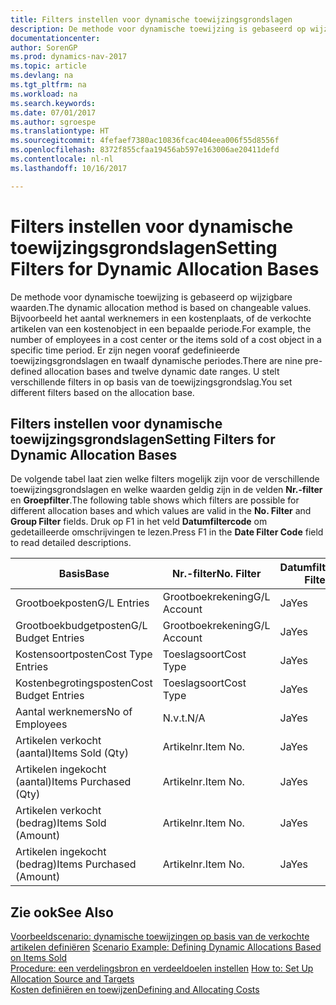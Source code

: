```yaml
---
title: Filters instellen voor dynamische toewijzingsgrondslagen
description: De methode voor dynamische toewijzing is gebaseerd op wijzigbare waarden. Bijvoorbeeld het aantal werknemers in een kostenplaats, of de verkochte artikelen van een kostenobject in een bepaalde periode. Er zijn negen vooraf gedefinieerde toewijzingsgrondslagen en twaalf dynamische periodes. U stelt verschillende filters in op basis van de toewijzingsgrondslag.
documentationcenter: 
author: SorenGP
ms.prod: dynamics-nav-2017
ms.topic: article
ms.devlang: na
ms.tgt_pltfrm: na
ms.workload: na
ms.search.keywords: 
ms.date: 07/01/2017
ms.author: sgroespe
ms.translationtype: HT
ms.sourcegitcommit: 4fefaef7380ac10836fcac404eea006f55d8556f
ms.openlocfilehash: 8372f855cfaa19456ab597e163006ae20411defd
ms.contentlocale: nl-nl
ms.lasthandoff: 10/16/2017

---
```

# <a name="setting-filters-for-dynamic-allocation-bases"></a><span data-ttu-id="77874-106">Filters instellen voor dynamische toewijzingsgrondslagen</span><span class="sxs-lookup"><span data-stu-id="77874-106">Setting Filters for Dynamic Allocation Bases</span></span>
<span data-ttu-id="77874-107">De methode voor dynamische toewijzing is gebaseerd op wijzigbare waarden.</span><span class="sxs-lookup"><span data-stu-id="77874-107">The dynamic allocation method is based on changeable values.</span></span> <span data-ttu-id="77874-108">Bijvoorbeeld het aantal werknemers in een kostenplaats, of de verkochte artikelen van een kostenobject in een bepaalde periode.</span><span class="sxs-lookup"><span data-stu-id="77874-108">For example, the number of employees in a cost center or the items sold of a cost object in a specific time period.</span></span> <span data-ttu-id="77874-109">Er zijn negen vooraf gedefinieerde toewijzingsgrondslagen en twaalf dynamische periodes.</span><span class="sxs-lookup"><span data-stu-id="77874-109">There are nine pre-defined allocation bases and twelve dynamic date ranges.</span></span> <span data-ttu-id="77874-110">U stelt verschillende filters in op basis van de toewijzingsgrondslag.</span><span class="sxs-lookup"><span data-stu-id="77874-110">You set different filters based on the allocation base.</span></span>  

## <a name="setting-filters-for-dynamic-allocation-bases"></a><span data-ttu-id="77874-111">Filters instellen voor dynamische toewijzingsgrondslagen</span><span class="sxs-lookup"><span data-stu-id="77874-111">Setting Filters for Dynamic Allocation Bases</span></span>  
 <span data-ttu-id="77874-112">De volgende tabel laat zien welke filters mogelijk zijn voor de verschillende toewijzingsgrondslagen en welke waarden geldig zijn in de velden **Nr.-filter** en **Groepfilter**.</span><span class="sxs-lookup"><span data-stu-id="77874-112">The following table shows which filters are possible for different allocation bases and which values are valid in the **No. Filter** and **Group Filter** fields.</span></span> <span data-ttu-id="77874-113">Druk op F1 in het veld **Datumfiltercode** om gedetailleerde omschrijvingen te lezen.</span><span class="sxs-lookup"><span data-stu-id="77874-113">Press F1 in the **Date Filter Code** field to read detailed descriptions.</span></span>  

|<span data-ttu-id="77874-114">**Basis**</span><span class="sxs-lookup"><span data-stu-id="77874-114">**Base**</span></span>|<span data-ttu-id="77874-115">**Nr.-filter**</span><span class="sxs-lookup"><span data-stu-id="77874-115">**No. Filter**</span></span>|<span data-ttu-id="77874-116">**Datumfiltercode**</span><span class="sxs-lookup"><span data-stu-id="77874-116">**Date Filter Code**</span></span>|<span data-ttu-id="77874-117">**Kostenplaatsfilter**</span><span class="sxs-lookup"><span data-stu-id="77874-117">**Cost Center Filter**</span></span>|<span data-ttu-id="77874-118">**Kostenobjectfilter**</span><span class="sxs-lookup"><span data-stu-id="77874-118">**Cost Object Filter**</span></span>|<span data-ttu-id="77874-119">**Groepfilter**</span><span class="sxs-lookup"><span data-stu-id="77874-119">**Group Filter**</span></span>|  
|--------------|----------------------------------------|----------------------------------------------|------------------------------------------------|------------------------------------------------|------------------------------------------|  
|<span data-ttu-id="77874-120">Grootboekposten</span><span class="sxs-lookup"><span data-stu-id="77874-120">G/L Entries</span></span>|<span data-ttu-id="77874-121">Grootboekrekening</span><span class="sxs-lookup"><span data-stu-id="77874-121">G/L Account</span></span>|<span data-ttu-id="77874-122">Ja</span><span class="sxs-lookup"><span data-stu-id="77874-122">Yes</span></span>|<span data-ttu-id="77874-123">Ja</span><span class="sxs-lookup"><span data-stu-id="77874-123">Yes</span></span>|<span data-ttu-id="77874-124">Ja</span><span class="sxs-lookup"><span data-stu-id="77874-124">Yes</span></span>|<span data-ttu-id="77874-125">N.v.t.</span><span class="sxs-lookup"><span data-stu-id="77874-125">N/A</span></span>|  
|<span data-ttu-id="77874-126">Grootboekbudgetposten</span><span class="sxs-lookup"><span data-stu-id="77874-126">G/L Budget Entries</span></span>|<span data-ttu-id="77874-127">Grootboekrekening</span><span class="sxs-lookup"><span data-stu-id="77874-127">G/L Account</span></span>|<span data-ttu-id="77874-128">Ja</span><span class="sxs-lookup"><span data-stu-id="77874-128">Yes</span></span>|<span data-ttu-id="77874-129">Ja</span><span class="sxs-lookup"><span data-stu-id="77874-129">Yes</span></span>|<span data-ttu-id="77874-130">Ja</span><span class="sxs-lookup"><span data-stu-id="77874-130">Yes</span></span>|<span data-ttu-id="77874-131">Budgetnaam</span><span class="sxs-lookup"><span data-stu-id="77874-131">G/L Budget Name</span></span>|  
|<span data-ttu-id="77874-132">Kostensoortposten</span><span class="sxs-lookup"><span data-stu-id="77874-132">Cost Type Entries</span></span>|<span data-ttu-id="77874-133">Toeslagsoort</span><span class="sxs-lookup"><span data-stu-id="77874-133">Cost Type</span></span>|<span data-ttu-id="77874-134">Ja</span><span class="sxs-lookup"><span data-stu-id="77874-134">Yes</span></span>|<span data-ttu-id="77874-135">Ja</span><span class="sxs-lookup"><span data-stu-id="77874-135">Yes</span></span>|<span data-ttu-id="77874-136">Ja</span><span class="sxs-lookup"><span data-stu-id="77874-136">Yes</span></span>|<span data-ttu-id="77874-137">N.v.t.</span><span class="sxs-lookup"><span data-stu-id="77874-137">N/A</span></span>|  
|<span data-ttu-id="77874-138">Kostenbegrotingsposten</span><span class="sxs-lookup"><span data-stu-id="77874-138">Cost Budget Entries</span></span>|<span data-ttu-id="77874-139">Toeslagsoort</span><span class="sxs-lookup"><span data-stu-id="77874-139">Cost Type</span></span>|<span data-ttu-id="77874-140">Ja</span><span class="sxs-lookup"><span data-stu-id="77874-140">Yes</span></span>|<span data-ttu-id="77874-141">Ja</span><span class="sxs-lookup"><span data-stu-id="77874-141">Yes</span></span>|<span data-ttu-id="77874-142">Ja</span><span class="sxs-lookup"><span data-stu-id="77874-142">Yes</span></span>|<span data-ttu-id="77874-143">Budget</span><span class="sxs-lookup"><span data-stu-id="77874-143">Budget Name</span></span>|  
|<span data-ttu-id="77874-144">Aantal werknemers</span><span class="sxs-lookup"><span data-stu-id="77874-144">No of Employees</span></span>|<span data-ttu-id="77874-145">N.v.t.</span><span class="sxs-lookup"><span data-stu-id="77874-145">N/A</span></span>|<span data-ttu-id="77874-146">Ja</span><span class="sxs-lookup"><span data-stu-id="77874-146">Yes</span></span>|<span data-ttu-id="77874-147">Ja</span><span class="sxs-lookup"><span data-stu-id="77874-147">Yes</span></span>|<span data-ttu-id="77874-148">Ja</span><span class="sxs-lookup"><span data-stu-id="77874-148">Yes</span></span>|<span data-ttu-id="77874-149">N.v.t.</span><span class="sxs-lookup"><span data-stu-id="77874-149">N/A</span></span>|  
|<span data-ttu-id="77874-150">Artikelen verkocht (aantal)</span><span class="sxs-lookup"><span data-stu-id="77874-150">Items Sold (Qty)</span></span>|<span data-ttu-id="77874-151">Artikelnr.</span><span class="sxs-lookup"><span data-stu-id="77874-151">Item No.</span></span>|<span data-ttu-id="77874-152">Ja</span><span class="sxs-lookup"><span data-stu-id="77874-152">Yes</span></span>|<span data-ttu-id="77874-153">Ja</span><span class="sxs-lookup"><span data-stu-id="77874-153">Yes</span></span>|<span data-ttu-id="77874-154">Ja</span><span class="sxs-lookup"><span data-stu-id="77874-154">Yes</span></span>|<span data-ttu-id="77874-155">Voorraadboekingsgroep</span><span class="sxs-lookup"><span data-stu-id="77874-155">Inventory Posting Group</span></span>|  
|<span data-ttu-id="77874-156">Artikelen ingekocht (aantal)</span><span class="sxs-lookup"><span data-stu-id="77874-156">Items Purchased (Qty)</span></span>|<span data-ttu-id="77874-157">Artikelnr.</span><span class="sxs-lookup"><span data-stu-id="77874-157">Item No.</span></span>|<span data-ttu-id="77874-158">Ja</span><span class="sxs-lookup"><span data-stu-id="77874-158">Yes</span></span>|<span data-ttu-id="77874-159">Ja</span><span class="sxs-lookup"><span data-stu-id="77874-159">Yes</span></span>|<span data-ttu-id="77874-160">Ja</span><span class="sxs-lookup"><span data-stu-id="77874-160">Yes</span></span>|<span data-ttu-id="77874-161">Voorraadboekingsgroep</span><span class="sxs-lookup"><span data-stu-id="77874-161">Inventory Posting Group</span></span>|  
|<span data-ttu-id="77874-162">Artikelen verkocht (bedrag)</span><span class="sxs-lookup"><span data-stu-id="77874-162">Items Sold (Amount)</span></span>|<span data-ttu-id="77874-163">Artikelnr.</span><span class="sxs-lookup"><span data-stu-id="77874-163">Item No.</span></span>|<span data-ttu-id="77874-164">Ja</span><span class="sxs-lookup"><span data-stu-id="77874-164">Yes</span></span>|<span data-ttu-id="77874-165">Ja</span><span class="sxs-lookup"><span data-stu-id="77874-165">Yes</span></span>|<span data-ttu-id="77874-166">Ja</span><span class="sxs-lookup"><span data-stu-id="77874-166">Yes</span></span>|<span data-ttu-id="77874-167">Voorraadboekingsgroep</span><span class="sxs-lookup"><span data-stu-id="77874-167">Inventory Posting Group</span></span>|  
|<span data-ttu-id="77874-168">Artikelen ingekocht (bedrag)</span><span class="sxs-lookup"><span data-stu-id="77874-168">Items Purchased (Amount)</span></span>|<span data-ttu-id="77874-169">Artikelnr.</span><span class="sxs-lookup"><span data-stu-id="77874-169">Item No.</span></span>|<span data-ttu-id="77874-170">Ja</span><span class="sxs-lookup"><span data-stu-id="77874-170">Yes</span></span>|<span data-ttu-id="77874-171">Ja</span><span class="sxs-lookup"><span data-stu-id="77874-171">Yes</span></span>|<span data-ttu-id="77874-172">Ja</span><span class="sxs-lookup"><span data-stu-id="77874-172">Yes</span></span>|<span data-ttu-id="77874-173">Voorraadboekingsgroep</span><span class="sxs-lookup"><span data-stu-id="77874-173">Inventory Posting Group</span></span>|  

## <a name="see-also"></a><span data-ttu-id="77874-174">Zie ook</span><span class="sxs-lookup"><span data-stu-id="77874-174">See Also</span></span>  
 <span data-ttu-id="77874-175">[Voorbeeldscenario: dynamische toewijzingen op basis van de verkochte artikelen definiëren](finance-scenario-example-defining-dynamic-allocations-based-on-items-sold.md) </span><span class="sxs-lookup"><span data-stu-id="77874-175">[Scenario Example: Defining Dynamic Allocations Based on Items Sold](finance-scenario-example-defining-dynamic-allocations-based-on-items-sold.md) </span></span>  
 <span data-ttu-id="77874-176">[Procedure: een verdelingsbron en verdeeldoelen instellen](finance-how-to-set-up-allocation-source-and-targets.md) </span><span class="sxs-lookup"><span data-stu-id="77874-176">[How to: Set Up Allocation Source and Targets](finance-how-to-set-up-allocation-source-and-targets.md) </span></span>  
 [<span data-ttu-id="77874-177">Kosten definiëren en toewijzen</span><span class="sxs-lookup"><span data-stu-id="77874-177">Defining and Allocating Costs</span></span>](finance-define-and-allocate-costs.md)

